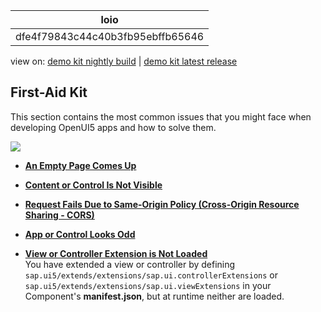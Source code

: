 <!-- loiodfe4f79843c44c40b3fb95ebffb65646 -->

| loio |
| -----|
| dfe4f79843c44c40b3fb95ebffb65646 |

<div id="loio">

view on: [demo kit nightly build](https://sdk.openui5.org/nightly/#/topic/dfe4f79843c44c40b3fb95ebffb65646) | [demo kit latest release](https://sdk.openui5.org/topic/dfe4f79843c44c40b3fb95ebffb65646)</div>

## First-Aid Kit

This section contains the most common issues that you might face when developing OpenUI5 apps and how to solve them.

![](images/loio3e7f72e6ebf147c9b64c46b4b03d552b_LowRes.png)

-   **[An Empty Page Comes Up](An_Empty_Page_Comes_Up_55db2bc.md "")**  

-   **[Content or Control Is Not Visible](Content_or_Control_Is_Not_Visible_492d9d9.md "")**  

-   **[Request Fails Due to Same-Origin Policy \(Cross-Origin Resource Sharing - CORS\)](Request_Fails_Due_to_Same_Origin_Policy_Cross_Origin_Resource_Sharing_CORS_5bb388f.md)**  

-   **[App or Control Looks Odd](App_or_Control_Looks_Odd_c34413d.md "")**  

-   **[View or Controller Extension is Not Loaded](View_or_Controller_Extension_is_Not_Loaded_dbb44ae.md "You have extended a view or controller by defining sap.ui5/extends/extensions/sap.ui.controllerExtensions or
			sap.ui5/extends/extensions/sap.ui.viewExtensions in your Component's manifest.json, but at runtime
		neither are loaded.")**  
You have extended a view or controller by defining `sap.ui5/extends/extensions/sap.ui.controllerExtensions` or `sap.ui5/extends/extensions/sap.ui.viewExtensions` in your Component's **manifest.json**, but at runtime neither are loaded.

